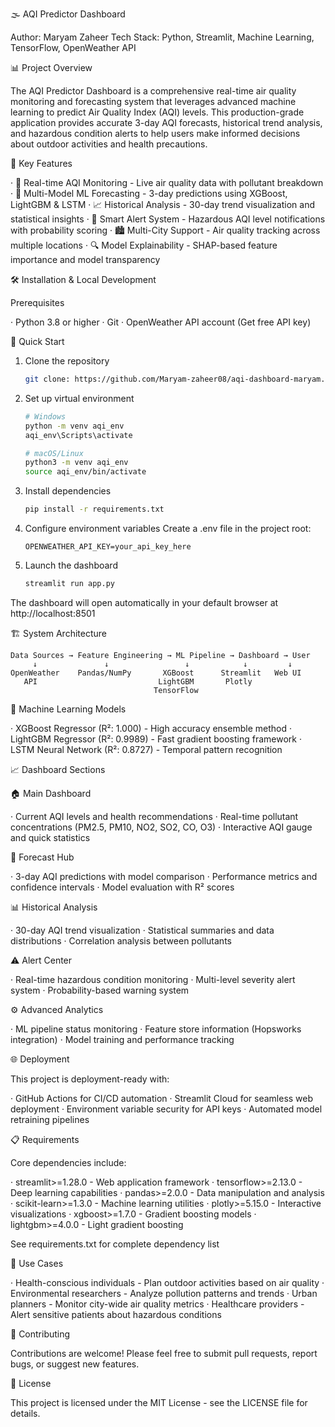 🌫️ AQI Predictor Dashboard

Author: Maryam Zaheer
Tech Stack: Python, Streamlit, Machine Learning, TensorFlow, OpenWeather API


📊 Project Overview

The AQI Predictor Dashboard is a comprehensive real-time air quality monitoring and forecasting system that leverages advanced machine learning to predict Air Quality Index (AQI) levels. This production-grade application provides accurate 3-day AQI forecasts, historical trend analysis, and hazardous condition alerts to help users make informed decisions about outdoor activities and health precautions.

🎯 Key Features

· 🔴 Real-time AQI Monitoring - Live air quality data with pollutant breakdown
· 🤖 Multi-Model ML Forecasting - 3-day predictions using XGBoost, LightGBM & LSTM
· 📈 Historical Analysis - 30-day trend visualization and statistical insights
· 🚨 Smart Alert System - Hazardous AQI level notifications with probability scoring
· 🏙️ Multi-City Support - Air quality tracking across multiple locations
· 🔍 Model Explainability - SHAP-based feature importance and model transparency


🛠️ Installation & Local Development

Prerequisites

· Python 3.8 or higher
· Git
· OpenWeather API account (Get free API key)

🚀 Quick Start

1. Clone the repository
   ```bash
   git clone: https://github.com/Maryam-zaheer08/aqi-dashboard-maryam.git
   ```
2. Set up virtual environment
   ```bash
   # Windows
   python -m venv aqi_env
   aqi_env\Scripts\activate
   
   # macOS/Linux
   python3 -m venv aqi_env
   source aqi_env/bin/activate
   ```
3. Install dependencies
   ```bash
   pip install -r requirements.txt
   ```
4. Configure environment variables
   Create a .env file in the project root:
   ```env
   OPENWEATHER_API_KEY=your_api_key_here
   ```
5. Launch the dashboard
   ```bash
   streamlit run app.py
   ```

The dashboard will open automatically in your default browser at http://localhost:8501

🏗️ System Architecture

```
Data Sources → Feature Engineering → ML Pipeline → Dashboard → User
     ↓               ↓                 ↓            ↓         ↓
OpenWeather    Pandas/NumPy       XGBoost      Streamlit   Web UI
   API                           LightGBM       Plotly
                                TensorFlow
```

🤖 Machine Learning Models

· XGBoost Regressor (R²: 1.000) - High accuracy ensemble method
· LightGBM Regressor (R²: 0.9989) - Fast gradient boosting framework
· LSTM Neural Network (R²: 0.8727) - Temporal pattern recognition

📈 Dashboard Sections

🏠 Main Dashboard

· Current AQI levels and health recommendations
· Real-time pollutant concentrations (PM2.5, PM10, NO2, SO2, CO, O3)
· Interactive AQI gauge and quick statistics

🔮 Forecast Hub

· 3-day AQI predictions with model comparison
· Performance metrics and confidence intervals
· Model evaluation with R² scores

📊 Historical Analysis

· 30-day AQI trend visualization
· Statistical summaries and data distributions
· Correlation analysis between pollutants

⚠️ Alert Center

· Real-time hazardous condition monitoring
· Multi-level severity alert system
· Probability-based warning system

⚙️ Advanced Analytics

· ML pipeline status monitoring
· Feature store information (Hopsworks integration)
· Model training and performance tracking

🌐 Deployment

This project is deployment-ready with:

· GitHub Actions for CI/CD automation
· Streamlit Cloud for seamless web deployment
· Environment variable security for API keys
· Automated model retraining pipelines

📋 Requirements

Core dependencies include:

· streamlit>=1.28.0 - Web application framework
· tensorflow>=2.13.0 - Deep learning capabilities
· pandas>=2.0.0 - Data manipulation and analysis
· scikit-learn>=1.3.0 - Machine learning utilities
· plotly>=5.15.0 - Interactive visualizations
· xgboost>=1.7.0 - Gradient boosting models
· lightgbm>=4.0.0 - Light gradient boosting

See requirements.txt for complete dependency list

🎯 Use Cases

· Health-conscious individuals - Plan outdoor activities based on air quality
· Environmental researchers - Analyze pollution patterns and trends
· Urban planners - Monitor city-wide air quality metrics
· Healthcare providers - Alert sensitive patients about hazardous conditions

🤝 Contributing

Contributions are welcome! Please feel free to submit pull requests, report bugs, or suggest new features.

📄 License

This project is licensed under the MIT License - see the LICENSE file for details.
